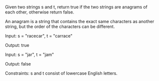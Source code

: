 Given two strings s and t, return true if the two strings are anagrams of each other, otherwise return false.

An anagram is a string that contains the exact same characters as another string, but the order of the characters can be different.

Input: s = "racecar", t = "carrace"

Output: true

Input: s = "jar", t = "jam"

Output: false

Constraints:
s and t consist of lowercase English letters.